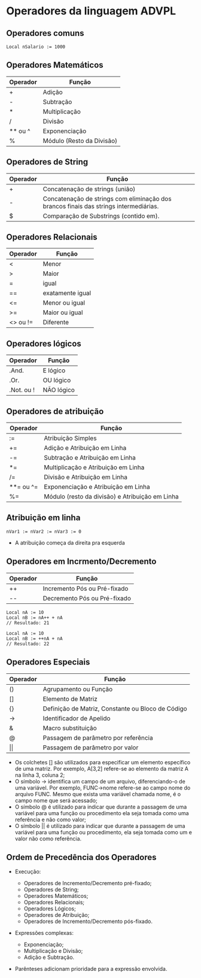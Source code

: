 # Operadores da linguagem ADVPL

## Operadores comuns
```
Local nSalario := 1000
```

## Operadores Matemáticos
| Operador | Função                    |
|----------|---------------------------|
| +        | Adição                    |
| -        | Subtração                 |
| *        | Multiplicação             |
| /        | Divisão                   |
| ** ou ^  | Exponenciação             |
| %        | Módulo (Resto da Divisão) |

## Operadores de String
| Operador | Função                                                                                |
|----------|---------------------------------------------------------------------------------------|
| +        | Concatenação de strings (união)                                                       |
| -        | Concatenação de strings com eliminação dos brancos finais das strings intermediárias. |
| $        | Comparação de Substrings (contido em).                                                |

## Operadores Relacionais
| Operador | Função           |
|----------|------------------|
| <        | Menor            |
| >        | Maior            |
| =        | igual            |
| ==       | exatamente igual |
| <=       | Menor ou igual   |
| >=       | Maior ou igual   |
| <> ou != | Diferente        |

## Operadores lógicos
| Operador   | Função     |
|------------|------------|
| .And.      | E lógico   |
| .Or.       | OU lógico  |
| .Not. ou ! | NÃO lógico |

## Operadores de atribuição
| Operador  | Função                                          |
|-----------|-------------------------------------------------|
| :=        | Atribuição Simples                              |
| +=        | Adição e Atribuição em Linha                    |
| -=        | Subtração e Atribuição em Linha                 |
| *=        | Multiplicação e Atribuição em Linha             |
| /=        | Divisão e Atribuição em Linha                   |
| **= ou ^= | Exponenciação e Atribuição em Linha             |
| %=        | Módulo (resto da divisão) e Atribuição em Linha |

## Atribuição em linha
```
nVar1 := nVar2 := nVar3 := 0
```
- A atribuição começa da direita pra esquerda

## Operadores em Incrmento/Decremento
| Operador | Função                       |
|----------|------------------------------|
| ++       | Incremento Pós ou Pré-fixado |
| --       | Decremento Pós ou Pré-fixado |<br>

```
Local nA := 10
Local nB := nA++ + nA
// Resultado: 21
```
```
Local nA := 10
Local nB := ++nA + nA
// Resultado: 22
```

## Operadores Especiais
| Operador | Função                                            |
|----------|---------------------------------------------------|
| ()       | Agrupamento ou Função                             |
| []       | Elemento de Matriz                                |
| {}       | Definição de Matriz, Constante ou Bloco de Código |
| ->       | Identificador de Apelido                          |
| &        | Macro substituição                                |
| @        | Passagem de parâmetro por referência              |
| \|\|     | Passagem de parâmetro por valor                   |<br>

- Os colchetes [] são utilizados para especificar um elemento específico de uma matriz. Por exemplo, A[3,2] refere-se ao 
elemento da matriz A na linha 3, coluna 2;
- O símbolo -> identifica um campo de um arquivo, diferenciando-o de uma variável. Por exemplo, FUNC->nome refere-se ao campo nome do arquivo FUNC. Mesmo que exista uma variável chamada nome, é o campo nome que será 
acessado;
- O símbolo @ é utilizado para indicar que durante a passagem de uma variável para uma função ou procedimento ela 
seja tomada como uma referência e não como valor;
- O símbolo || é utilizado para indicar que durante a passagem de uma variável para uma função ou procedimento, ela 
seja tomada como um e valor não como referência.

## Ordem de Precedência dos Operadores
- Execução:
  - Operadores de Incremento/Decremento pré-fixado;
  - Operadores de String;
  - Operadores Matemáticos;
  - Operadores Relacionais;
  - Operadores Lógicos;
  - Operadores de Atribuição;
  - Operadores de Incremento/Decremento pós-fixado.
- Expressões complexas:
  - Exponenciação;
  - Multiplicação e Divisão;
  - Adição e Subtração.

- Parênteses adicionam prioridade para a expressão envolvida.